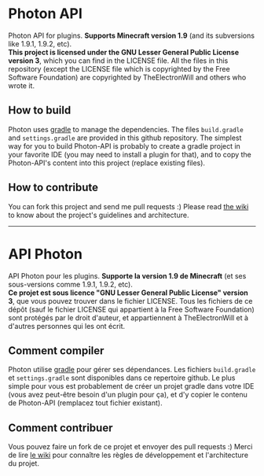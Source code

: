 # Photon API
Photon API for plugins. **Supports Minecraft version 1.9** (and its subversions like 1.9.1, 1.9.2, etc).  
**This project is licensed under the GNU Lesser General Public License version 3**, which you can find in the LICENSE file.
All the files in this repository (except the LICENSE file which is copyrighted by the Free Software Foundation) are copyrighted by TheElectronWill and others who wrote it.

## How to build
Photon uses [gradle](http://gradle.org) to manage the dependencies. The files `build.gradle` and `settings.gradle` are provided in this github repository. The simplest way for you to build Photon-API is probably to create a gradle project in your favorite IDE (you may need to install a plugin for that), and to copy the Photon-API's content into this project (replace existing files).

## How to contribute
You can fork this project and send me pull requests :)
Please read [the wiki](https://github.com/mcphoton/Photon-API/wiki) to know about the project's guidelines and architecture.

--- 
# API Photon
API Photon pour les plugins. **Supporte la version 1.9 de Minecraft** (et ses sous-versions comme 1.9.1, 1.9.2, etc).  
**Ce projet est sous licence "GNU Lesser General Public License" version 3**, que vous pouvez trouver dans le fichier LICENSE.
Tous les fichiers de ce dépôt (sauf le fichier LICENSE qui appartient à la Free Software Foundation) sont protégés par le droit d'auteur, et appartiennent à TheElectronWill et à d'autres personnes qui les ont écrit.

## Comment compiler
Photon utilise [gradle](http://gradle.org) pour gérer ses dépendances. Les fichiers `build.gradle` et `settings.gradle` sont disponibles dans ce repertoire github. Le plus simple pour vous est probablement de créer un projet gradle dans votre IDE (vous avez peut-être besoin d'un plugin pour ça), et d'y copier le contenu de Photon-API (remplacez tout fichier existant).

## Comment contribuer
Vous pouvez faire un fork de ce projet et envoyer des pull requests :)
Merci de lire [le wiki](https://github.com/mcphoton/Photon-API/wiki/Home-%28fr%29) pour connaître les règles de développement et l'architecture du projet.
